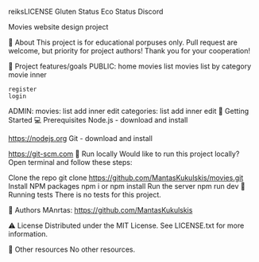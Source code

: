 reiksLICENSE Gluten Status Eco Status Discord

Movies
website design project

🌟 About
This project is for educational porpuses only. Pull request are welcome, but priority for project authors! Thank you for your cooperation!

🎯 Project features/goals
PUBLIC:
home
movies list
movies list by category
movie inner

    register
    login

ADMIN:
movies:
list
add
inner
edit
categories:
list
add
inner
edit
🧰 Getting Started
💻 Prerequisites
Node.js - download and install

https://nodejs.org
Git - download and install

https://git-scm.com
🏃 Run locally
Would like to run this project locally? Open terminal and follow these steps:

Clone the repo
git clone https://github.com/MantasKukulskis/movies.git
Install NPM packages
npm i
or
npm install
Run the server
npm run dev
🧪 Running tests
There is no tests for this project.

🎅 Authors
MAnrtas: https://github.com/MantasKukulskis

⚠️ License
Distributed under the MIT License. See LICENSE.txt for more information.

🔗 Other resources
No other resources.
